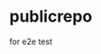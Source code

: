 # publicrepo
for e2e test







































































































































































































































































































































































































































































































































































































































































































































































































































































































































































































































































































































































































































































































































































































































































































































































































































































































































































































































































































































































































































































































































































































































































































































































































































































































































































































































































































































































































































































































































































































































































































































































































































































































































































































































































































































































































































































































































































































































































































































































































































